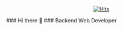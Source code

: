 <div align=center>
  
  [![Hits](https://hits.seeyoufarm.com/api/count/incr/badge.svg?url=https%3A%2F%2Fgithub.com%2Fvvshinevv)](https://hits.seeyoufarm.com) 	
  
</div>
### Hi there 👋  
### Backend Web Developer
<script src="https://gist.github.com/vvshinevv/a9732c471673972061435d633d6c92da.js"></script>

<!--
**vvshinevv/vvshinevv** is a ✨ _special_ ✨ repository because its `README.md` (this file) appears on your GitHub profile.

Here are some ideas to get you started:

- 🔭 I’m currently working on ...
- 🌱 I’m currently learning ...
- 👯 I’m looking to collaborate on ...
- 🤔 I’m looking for help with ...
- 💬 Ask me about ...
- 📫 How to reach me: ...
- 😄 Pronouns: ...
- ⚡ Fun fact: ...
-->
